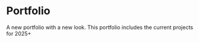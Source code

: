 # Portfolio
A new portfolio with a new look. This portfolio includes the current projects for 2025+
